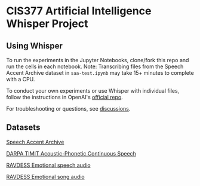 # CIS377 Artificial Intelligence Whisper Project

## Using Whisper
To run the experiments in the Jupyter Notebooks, clone/fork this repo and run the cells in each notebook. Note: Transcribing files from the Speech Accent Archive dataset in `saa-test.ipynb` may take 15+ minutes to complete with a CPU.

To conduct your own experiments or use Whisper with individual files, follow the instructions in OpenAI's [official repo](https://github.com/openai/whisper#setup).

For troubleshooting or questions, see [discussions](https://github.com/openai/whisper/discussions).

## Datasets
[Speech Accent Archive](https://www.kaggle.com/datasets/rtatman/speech-accent-archive)

[DARPA TIMIT Acoustic-Phonetic Continuous Speech](https://www.kaggle.com/datasets/mfekadu/darpa-timit-acousticphonetic-continuous-speech)

[RAVDESS Emotional speech audio](https://www.kaggle.com/datasets/uwrfkaggler/ravdess-emotional-speech-audio)

[RAVDESS Emotional song audio](https://www.kaggle.com/datasets/uwrfkaggler/ravdess-emotional-song-audio)
